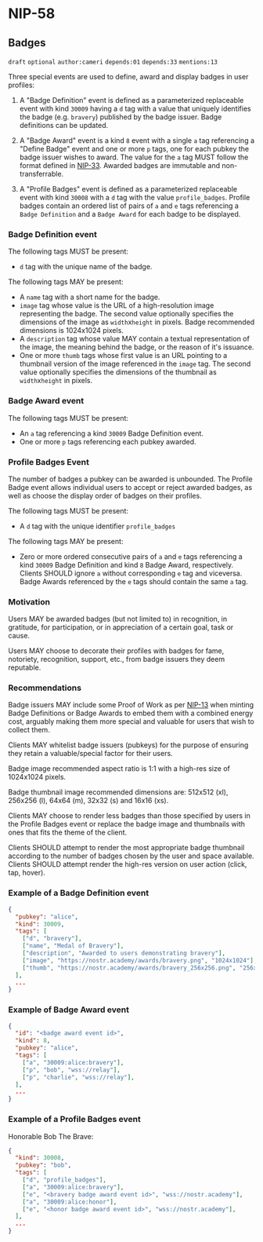 NIP-58
======

Badges
------

`draft` `optional` `author:cameri` `depends:01` `depends:33` `mentions:13`

Three special events are used to define, award and display badges in
user profiles:

1. A "Badge Definition" event is defined as a parameterized replaceable event
with kind `30009` having a `d` tag with a value that uniquely identifies
the badge (e.g. `bravery`) published by the badge issuer. Badge definitions can
be updated.

2. A "Badge Award" event is a kind `8` event with a single `a` tag referencing
a "Define Badge" event and one or more `p` tags, one for each pubkey the
badge issuer wishes to award. The value for the `a` tag MUST follow the format
defined in [NIP-33](33.md). Awarded badges are immutable and non-transferrable.

3. A "Profile Badges" event is defined as a parameterized replaceable event
with kind `30008` with a `d` tag with the value `profile_badges`.
Profile badges contain an ordered list of pairs of `a` and `e` tags referencing a `Badge Definition` and a `Badge Award` for each badge to be displayed.

### Badge Definition event

The following tags MUST be present:

- `d` tag with the unique name of the badge.

The following tags MAY be present:

- A `name` tag with a short name for the badge.
- `image` tag whose value is the URL of a high-resolution image representing the badge. The second value optionally specifies the dimensions of the image as  `width`x`height` in pixels. Badge recommended dimensions is 1024x1024 pixels.
- A `description` tag whose value MAY contain a textual representation of the
image, the meaning behind the badge, or the reason of it's issuance.
- One or more `thumb` tags whose first value is an URL pointing to a thumbnail version of the image referenced in the `image` tag. The second value optionally specifies the dimensions of the thumbnail as `width`x`height` in pixels.

### Badge Award event

The following tags MUST be present:

- An `a` tag referencing a kind `30009` Badge Definition event.
- One or more `p` tags referencing each pubkey awarded.

### Profile Badges Event

The number of badges a pubkey can be awarded is unbounded. The Profile Badge
event allows individual users to accept or reject awarded badges, as well
as choose the display order of badges on their profiles.

The following tags MUST be present:

- A `d` tag with the unique identifier `profile_badges`

The following tags MAY be present:

- Zero or more ordered consecutive pairs of `a` and `e` tags referencing a kind `30009` Badge Definition and kind `8` Badge Award, respectively. Clients SHOULD
ignore `a` without corresponding `e` tag and viceversa. Badge Awards referenced
by the `e` tags should contain the same `a` tag.

### Motivation

Users MAY be awarded badges (but not limited to) in recognition, in gratitude, for participation, or in appreciation of a certain goal, task or cause.

Users MAY choose to decorate their profiles with badges for fame, notoriety, recognition, support, etc., from badge issuers they deem reputable.

### Recommendations

Badge issuers MAY include some Proof of Work as per [NIP-13](13.md) when minting Badge Definitions or Badge Awards to embed them with a combined energy cost, arguably making them more special and valuable for users that wish to collect them.

Clients MAY whitelist badge issuers (pubkeys) for the purpose of ensuring they retain a valuable/special factor for their users.

Badge image recommended aspect ratio is 1:1 with a high-res size of 1024x1024 pixels.

Badge thumbnail image recommended dimensions are: 512x512 (xl), 256x256 (l), 64x64 (m), 32x32 (s) and 16x16 (xs).

Clients MAY choose to render less badges than those specified by users in the Profile Badges event or replace the badge image and thumbnails with ones that fits the theme of the client.

Clients SHOULD attempt to render the most appropriate badge thumbnail according to the number of badges chosen by the user and space available. Clients SHOULD attempt render the high-res version on user action (click, tap, hover).

### Example of a Badge Definition event

```json
{
  "pubkey": "alice",
  "kind": 30009,
  "tags": [
    ["d", "bravery"],
    ["name", "Medal of Bravery"],
    ["description", "Awarded to users demonstrating bravery"],
    ["image", "https://nostr.academy/awards/bravery.png", "1024x1024"],
    ["thumb", "https://nostr.academy/awards/bravery_256x256.png", "256x256"],
  ],
  ...
}
```

### Example of Badge Award event

```json
{
  "id": "<badge award event id>",
  "kind": 8,
  "pubkey": "alice",
  "tags": [
    ["a", "30009:alice:bravery"],
    ["p", "bob", "wss://relay"],
    ["p", "charlie", "wss://relay"],
  ],
  ...
}
```

### Example of a Profile Badges event

Honorable Bob The Brave:
```json
{
  "kind": 30008,
  "pubkey": "bob",
  "tags": [
    ["d", "profile_badges"],
    ["a", "30009:alice:bravery"],
    ["e", "<bravery badge award event id>", "wss://nostr.academy"],
    ["a", "30009:alice:honor"],
    ["e", "<honor badge award event id>", "wss://nostr.academy"],
  ],
  ...
}
```
